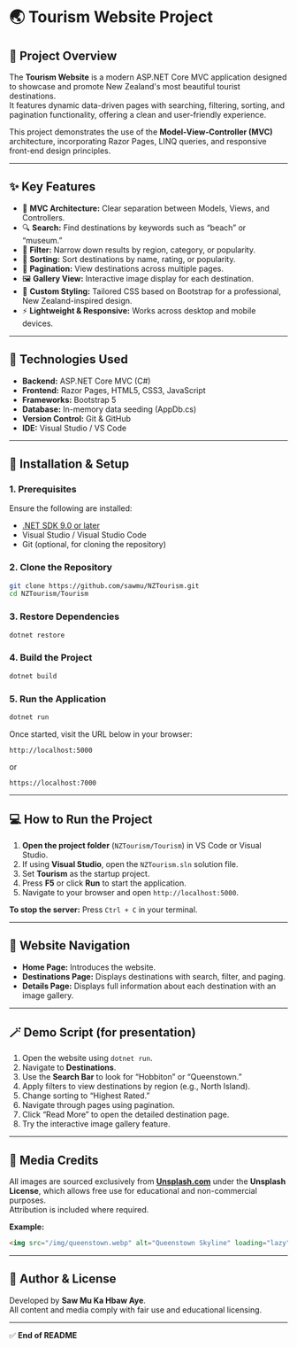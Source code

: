 # 🌏 Tourism Website Project

## 📝 Project Overview

The **Tourism Website** is a modern ASP.NET Core MVC application designed to showcase and promote New Zealand's most beautiful tourist destinations.  
It features dynamic data-driven pages with searching, filtering, sorting, and pagination functionality, offering a clean and user-friendly experience.

This project demonstrates the use of the **Model-View-Controller (MVC)** architecture, incorporating Razor Pages, LINQ queries, and responsive front-end design principles.

---

## ✨ Key Features

- 🧭 **MVC Architecture:** Clear separation between Models, Views, and Controllers.  
- 🔍 **Search:** Find destinations by keywords such as “beach” or “museum.”  
- 🎯 **Filter:** Narrow down results by region, category, or popularity.  
- 🔢 **Sorting:** Sort destinations by name, rating, or popularity.  
- 📄 **Pagination:** View destinations across multiple pages.  
- 🖼️ **Gallery View:** Interactive image display for each destination.  
- 💅 **Custom Styling:** Tailored CSS based on Bootstrap for a professional, New Zealand-inspired design.  
- ⚡ **Lightweight & Responsive:** Works across desktop and mobile devices.

---

## 🧰 Technologies Used

- **Backend:** ASP.NET Core MVC (C#)  
- **Frontend:** Razor Pages, HTML5, CSS3, JavaScript  
- **Frameworks:** Bootstrap 5  
- **Database:** In-memory data seeding (AppDb.cs)  
- **Version Control:** Git & GitHub  
- **IDE:** Visual Studio / VS Code

---

## 🚀 Installation & Setup

### 1. Prerequisites
Ensure the following are installed:
- [.NET SDK 9.0 or later](https://dotnet.microsoft.com/download)
- Visual Studio / Visual Studio Code
- Git (optional, for cloning the repository)

### 2. Clone the Repository
```bash
git clone https://github.com/sawmu/NZTourism.git
cd NZTourism/Tourism
```

### 3. Restore Dependencies
```bash
dotnet restore
```

### 4. Build the Project
```bash
dotnet build
```

### 5. Run the Application
```bash
dotnet run
```

Once started, visit the URL below in your browser:  
```
http://localhost:5000
```
or  
```
https://localhost:7000
```

---

## 💻 How to Run the Project

1. **Open the project folder** (`NZTourism/Tourism`) in VS Code or Visual Studio.  
2. If using **Visual Studio**, open the `NZTourism.sln` solution file.  
3. Set **Tourism** as the startup project.  
4. Press **F5** or click **Run** to start the application.  
5. Navigate to your browser and open `http://localhost:5000`.  

**To stop the server:** Press `Ctrl + C` in your terminal.

---

## 🧭 Website Navigation

- **Home Page:** Introduces the website.  
- **Destinations Page:** Displays destinations with search, filter, and paging.  
- **Details Page:** Displays full information about each destination with an image gallery.  

---

## 🪄 Demo Script (for presentation)

1. Open the website using `dotnet run`.  
2. Navigate to **Destinations**.  
3. Use the **Search Bar** to look for “Hobbiton” or “Queenstown.”  
4. Apply filters to view destinations by region (e.g., North Island).  
5. Change sorting to “Highest Rated.”  
6. Navigate through pages using pagination.  
7. Click “Read More” to open the detailed destination page.  
8. Try the interactive image gallery feature.  

---

## 📸 Media Credits

All images are sourced exclusively from **[Unsplash.com](https://unsplash.com)** under the **Unsplash License**, which allows free use for educational and non-commercial purposes.  
Attribution is included where required.

**Example:**
```html
<img src="/img/queenstown.webp" alt="Queenstown Skyline" loading="lazy" decoding="async" width="800" height="533" />
```

---

## 🧠 Author & License

Developed by **Saw Mu Ka Hbaw Aye**.  
All content and media comply with fair use and educational licensing.

---

✅ **End of README**
